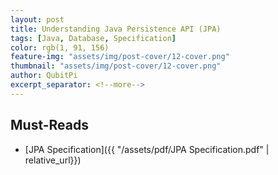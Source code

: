 ```yaml
---
layout: post
title: Understanding Java Persistence API (JPA)
tags: [Java, Database, Specification]
color: rgb(1, 91, 156)
feature-img: "assets/img/post-cover/12-cover.png"
thumbnail: "assets/img/post-cover/12-cover.png"
author: QubitPi
excerpt_separator: <!--more-->
---
```


<!--more-->

## Must-Reads 

* [JPA Specification]({{ "/assets/pdf/JPA Specification.pdf" | relative_url}})
